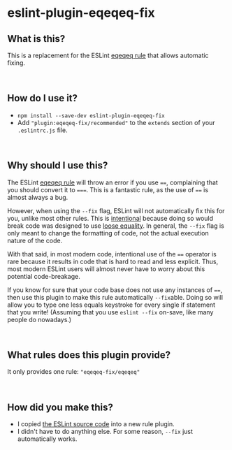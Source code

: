 # eslint-plugin-eqeqeq-fix

## What is this?

This is a replacement for the ESLint [eqeqeq rule](https://eslint.org/docs/rules/eqeqeq) that allows automatic fixing.

<br />

## How do I use it?

* `npm install --save-dev eslint-plugin-eqeqeq-fix`
* Add  `"plugin:eqeqeq-fix/recommended"` to the `extends` section of your `.eslintrc.js` file.

<br />

## Why should I use this?

The ESLint [eqeqeq rule](https://eslint.org/docs/rules/eqeqeq) will throw an error if you use `==`, complaining that you should convert it to `===`. This is a fantastic rule, as the use of `==` is almost always a bug.

However, when using the `--fix` flag, ESLint will not automatically fix this for you, unlike most other rules. This is [intentional](https://github.com/eslint/eslint/issues/4578) because doing so would break code was designed to use [loose equality](https://developer.mozilla.org/en-US/docs/Web/JavaScript/Equality_comparisons_and_sameness#loose_equality_using). In general, the `--fix` flag is only meant to change the formatting of code, not the actual execution nature of the code.

With that said, in most modern code, intentional use of the `==` operator is rare because it results in code that is hard to read and less explicit. Thus, most modern ESLint users will almost never have to worry about this potential code-breakage.

If you know for sure that your code base does not use any instances of `==`, then use this plugin to make this rule automatically `--fix`able. Doing so will allow you to type one less equals keystroke for every single if statement that you write! (Assuming that you use `eslint --fix` on-save, like many people do nowadays.)

<br />

## What rules does this plugin provide?

It only provides one rule: `"eqeqeq-fix/eqeqeq"`

<br />

## How did you make this?

* I copied [the ESLint source code](https://github.com/eslint/eslint/blob/master/lib/rules/eqeqeq.js) into a new rule plugin.
* I didn't have to do anything else. For some reason, `--fix` just automatically works.

<br />
